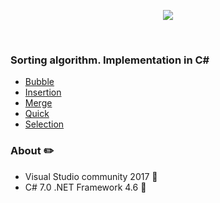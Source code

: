 <p align="center"><img src="https://s3.amazonaws.com/studiomaven-legacy-img/Grasshopper+Data+Tree.png"></p><br>

### Sorting algorithm. Implementation in C#

* [Bubble](https://github.com/VanHakobyan/DatastructureAndAlgorithm/blob/master/SortingAlgoritm/SortingLibrary/Bubble.cs)
* [Insertion](https://github.com/VanHakobyan/DatastructureAndAlgorithm/blob/master/SortingAlgoritm/SortingLibrary/Insertion.cs)
* [Merge](https://github.com/VanHakobyan/DatastructureAndAlgorithm/blob/master/SortingAlgoritm/SortingLibrary/Merge.cs)
* [Quick](https://github.com/VanHakobyan/DatastructureAndAlgorithm/blob/master/SortingAlgoritm/SortingLibrary/Quick.cs)
* [Selection](https://github.com/VanHakobyan/DatastructureAndAlgorithm/blob/master/SortingAlgoritm/SortingLibrary/Selection.cs)

### About :pencil2:

* Visual Studio community 2017 :closed_book:
* C# 7.0 .NET Framework 4.6 :notebook_with_decorative_cover:
